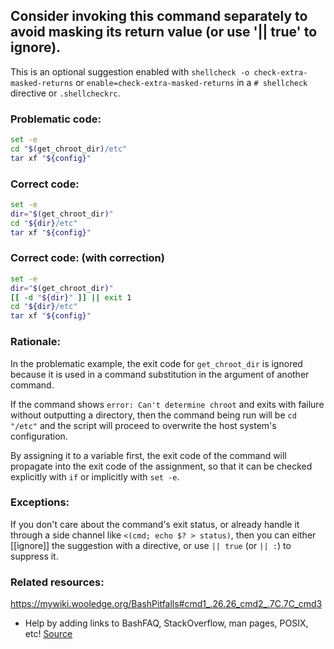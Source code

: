 ## Consider invoking this command separately to avoid masking its return value (or use '|| true' to ignore).

This is an optional suggestion enabled with `shellcheck -o check-extra-masked-returns` or `enable=check-extra-masked-returns` in a `# shellcheck` directive or `.shellcheckrc`.

### Problematic code:

```sh
set -e
cd "$(get_chroot_dir)/etc"
tar xf "${config}"
```

### Correct code:

```sh
set -e
dir="$(get_chroot_dir)"
cd "${dir}/etc"
tar xf "${config}"
```

### Correct code: (with correction)

```sh
set -e
dir="$(get_chroot_dir)"
[[ -d "${dir}" ]] || exit 1
cd "${dir}/etc"
tar xf "${config}"
```

### Rationale:

In the problematic example, the exit code for `get_chroot_dir` is ignored because it is used in a command substitution in the argument of another command.

If the command shows `error: Can't determine chroot` and exits with failure without outputting a directory, then the command being run will be `cd "/etc"` and the script will proceed to overwrite the host system's configuration.

By assigning it to a variable first, the exit code of the command will propagate into the exit code of the assignment, so that it can be checked explicitly with `if` or implicitly with `set -e`.

### Exceptions:

If you don't care about the command's exit status, or already handle it through a side channel like `<(cmd; echo $? > status)`, then you can either [[ignore]] the suggestion with a directive, or use `|| true`  (or `|| :`) to suppress it.

### Related resources:

https://mywiki.wooledge.org/BashPitfalls#cmd1_.26.26_cmd2_.7C.7C_cmd3


* Help by adding links to BashFAQ, StackOverflow, man pages, POSIX, etc!
[Source](https://github.com/koalaman/shellcheck/wiki/SC2312)

